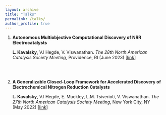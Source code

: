 ```yaml
---
layout: archive
title: "Talks"
permalink: /talks/
author_profile: true
---
```



1. **Autonomous Multiobjective Computational Discovery of NRR Electrocatalysts**

    **L. Kavalsky**, V.I Hegde, V. Viswanathan. *The 28th North American Catalysis Society Meeting*, Providence, RI (June 2023) [[link](https://nam.confex.com/nam/2023/meetingapp.cgi/Paper/31565)]

    <br />
    <br />

1. **A Generalizable Closed-Loop Framework for Accelerated Discovery of Electrochemical Nitrogen Reduction Catalysts**

    **L. Kavalsky**, V.I Hegde, E. Muckley, L.M. Tsiverioti, V. Viswanathan. *The 27th North American Catalysis Society Meeting*, New York City, NY (May 2022) [[link](https://nam.confex.com/nam/2022/meetingapp.cgi/Paper/27207)]
